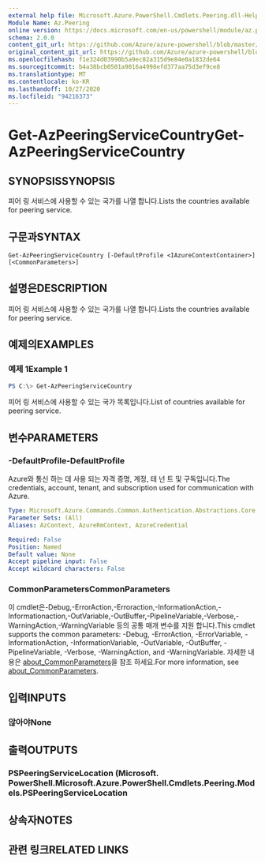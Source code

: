 ```yaml
---
external help file: Microsoft.Azure.PowerShell.Cmdlets.Peering.dll-Help.xml
Module Name: Az.Peering
online version: https://docs.microsoft.com/en-us/powershell/module/az.peering/get-azpeeringservicecountry
schema: 2.0.0
content_git_url: https://github.com/Azure/azure-powershell/blob/master/src/Peering/Peering/help/Get-AzPeeringServiceCountry.md
original_content_git_url: https://github.com/Azure/azure-powershell/blob/master/src/Peering/Peering/help/Get-AzPeeringServiceCountry.md
ms.openlocfilehash: f1e324d03990b5a9ec82a315d9e84e0a1832de64
ms.sourcegitcommit: b4a38bcb0501a9016a4998efd377aa75d3ef9ce8
ms.translationtype: MT
ms.contentlocale: ko-KR
ms.lasthandoff: 10/27/2020
ms.locfileid: "94216373"
---
```

# <span data-ttu-id="c14e1-101">Get-AzPeeringServiceCountry</span><span class="sxs-lookup"><span data-stu-id="c14e1-101">Get-AzPeeringServiceCountry</span></span>

## <span data-ttu-id="c14e1-102">SYNOPSIS</span><span class="sxs-lookup"><span data-stu-id="c14e1-102">SYNOPSIS</span></span>
<span data-ttu-id="c14e1-103">피어 링 서비스에 사용할 수 있는 국가를 나열 합니다.</span><span class="sxs-lookup"><span data-stu-id="c14e1-103">Lists the countries available for peering service.</span></span>

## <span data-ttu-id="c14e1-104">구문과</span><span class="sxs-lookup"><span data-stu-id="c14e1-104">SYNTAX</span></span>

```
Get-AzPeeringServiceCountry [-DefaultProfile <IAzureContextContainer>] [<CommonParameters>]
```

## <span data-ttu-id="c14e1-105">설명은</span><span class="sxs-lookup"><span data-stu-id="c14e1-105">DESCRIPTION</span></span>
<span data-ttu-id="c14e1-106">피어 링 서비스에 사용할 수 있는 국가를 나열 합니다.</span><span class="sxs-lookup"><span data-stu-id="c14e1-106">Lists the countries available for peering service.</span></span>

## <span data-ttu-id="c14e1-107">예제의</span><span class="sxs-lookup"><span data-stu-id="c14e1-107">EXAMPLES</span></span>

### <span data-ttu-id="c14e1-108">예제 1</span><span class="sxs-lookup"><span data-stu-id="c14e1-108">Example 1</span></span>
```powershell
PS C:\> Get-AzPeeringServiceCountry
```

<span data-ttu-id="c14e1-109">피어 링 서비스에 사용할 수 있는 국가 목록입니다.</span><span class="sxs-lookup"><span data-stu-id="c14e1-109">List of countries available for peering service.</span></span>

## <span data-ttu-id="c14e1-110">변수</span><span class="sxs-lookup"><span data-stu-id="c14e1-110">PARAMETERS</span></span>

### <span data-ttu-id="c14e1-111">-DefaultProfile</span><span class="sxs-lookup"><span data-stu-id="c14e1-111">-DefaultProfile</span></span>
<span data-ttu-id="c14e1-112">Azure와 통신 하는 데 사용 되는 자격 증명, 계정, 테 넌 트 및 구독입니다.</span><span class="sxs-lookup"><span data-stu-id="c14e1-112">The credentials, account, tenant, and subscription used for communication with Azure.</span></span>

```yaml
Type: Microsoft.Azure.Commands.Common.Authentication.Abstractions.Core.IAzureContextContainer
Parameter Sets: (All)
Aliases: AzContext, AzureRmContext, AzureCredential

Required: False
Position: Named
Default value: None
Accept pipeline input: False
Accept wildcard characters: False
```

### <span data-ttu-id="c14e1-113">CommonParameters</span><span class="sxs-lookup"><span data-stu-id="c14e1-113">CommonParameters</span></span>
<span data-ttu-id="c14e1-114">이 cmdlet은-Debug,-ErrorAction,-Erroraction,-InformationAction,-Informationaction,-OutVariable,-OutBuffer,-PipelineVariable,-Verbose,-WarningAction,-WarningVariable 등의 공통 매개 변수를 지원 합니다.</span><span class="sxs-lookup"><span data-stu-id="c14e1-114">This cmdlet supports the common parameters: -Debug, -ErrorAction, -ErrorVariable, -InformationAction, -InformationVariable, -OutVariable, -OutBuffer, -PipelineVariable, -Verbose, -WarningAction, and -WarningVariable.</span></span> <span data-ttu-id="c14e1-115">자세한 내용은 [about_CommonParameters](http://go.microsoft.com/fwlink/?LinkID=113216)을 참조 하세요.</span><span class="sxs-lookup"><span data-stu-id="c14e1-115">For more information, see [about_CommonParameters](http://go.microsoft.com/fwlink/?LinkID=113216).</span></span>

## <span data-ttu-id="c14e1-116">입력</span><span class="sxs-lookup"><span data-stu-id="c14e1-116">INPUTS</span></span>

### <span data-ttu-id="c14e1-117">않아야</span><span class="sxs-lookup"><span data-stu-id="c14e1-117">None</span></span>

## <span data-ttu-id="c14e1-118">출력</span><span class="sxs-lookup"><span data-stu-id="c14e1-118">OUTPUTS</span></span>

### <span data-ttu-id="c14e1-119">PSPeeringServiceLocation (Microsoft. PowerShell.</span><span class="sxs-lookup"><span data-stu-id="c14e1-119">Microsoft.Azure.PowerShell.Cmdlets.Peering.Models.PSPeeringServiceLocation</span></span>

## <span data-ttu-id="c14e1-120">상속자</span><span class="sxs-lookup"><span data-stu-id="c14e1-120">NOTES</span></span>

## <span data-ttu-id="c14e1-121">관련 링크</span><span class="sxs-lookup"><span data-stu-id="c14e1-121">RELATED LINKS</span></span>
